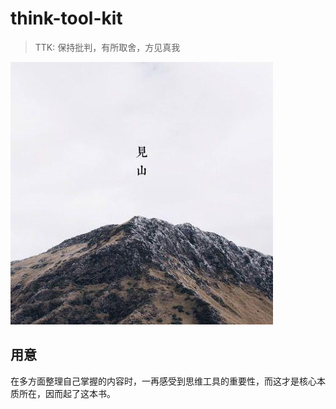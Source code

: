 # think-tool-kit
> TTK: 保持批判，有所取舍，方见真我

<img src="https://raw.githubusercontent.com/KuanHsiaoKuo/writing_materials/main/imgs/see_mountain.jpeg" alt="see_mountain"  />

## 用意
在多方面整理自己掌握的内容时，一再感受到思维工具的重要性，而这才是核心本质所在，因而起了这本书。
